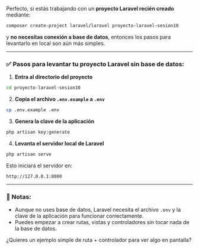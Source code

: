 Perfecto, si estás trabajando con un **proyecto Laravel recién creado** mediante:

```bash
composer create-project laravel/laravel proyecto-laravel-sesion10
```

y **no necesitas conexión a base de datos**, entonces los pasos para levantarlo en local son aún más simples.

---

### ✅ Pasos para levantar tu proyecto Laravel sin base de datos:

1. **Entra al directorio del proyecto**

```bash
cd proyecto-laravel-sesion10
```

2. **Copia el archivo `.env.example` a `.env`**

```bash
cp .env.example .env
```

3. **Genera la clave de la aplicación**

```bash
php artisan key:generate
```

4. **Levanta el servidor local de Laravel**

```bash
php artisan serve
```

Esto iniciará el servidor en:

```
http://127.0.0.1:8000
```

---

### 🧩 Notas:

* Aunque no uses base de datos, Laravel necesita el archivo `.env` y la clave de la aplicación para funcionar correctamente.
* Puedes empezar a crear rutas, vistas y controladores sin tocar nada de la base de datos.

¿Quieres un ejemplo simple de ruta + controlador para ver algo en pantalla?



